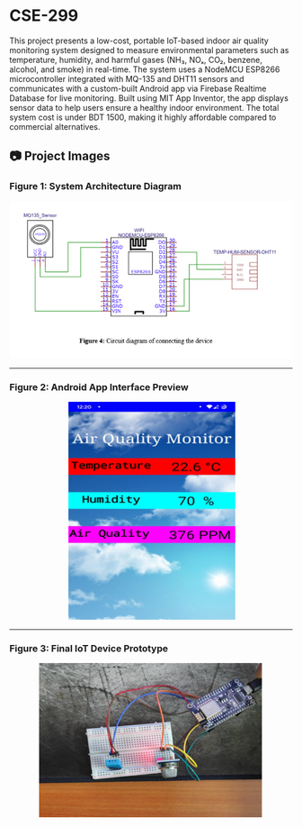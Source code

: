 # CSE-299
This project presents a low-cost, portable IoT-based indoor air quality monitoring system designed to measure environmental parameters such as temperature, humidity, and harmful gases (NH₃, NOₓ, CO₂, benzene, alcohol, and smoke) in real-time. The system uses a NodeMCU ESP8266 microcontroller integrated with MQ-135 and DHT11 sensors and communicates with a custom-built Android app via Firebase Realtime Database for live monitoring. Built using MIT App Inventor, the app displays sensor data to help users ensure a healthy indoor environment. The total system cost is under BDT 1500, making it highly affordable compared to commercial alternatives.

## 📷 Project Images

### Figure 1: System Architecture Diagram
<p align="center">
  <img src="Img/Diagram.png" alt="System Diagram" width="600"/>
</p>

---

### Figure 2: Android App Interface Preview
<p align="center">
  <img src="Img/App.png" alt="App Preview" width="300"/>
</p>

---

### Figure 3: Final IoT Device Prototype
<p align="center">
  <img src="Img/device.png" alt="Device" width="400"/>
</p>
